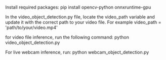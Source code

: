 Install required packages:
    pip install opencv-python onnxruntime-gpu

In the video_object_detection.py file, locate the video_path variable and update it with 
the correct path to your video file. For example
    video_path = 'path/to/your/video.mp4'

for video file inference, run the following command:
   python video_object_detection.py

For live webcam inference, run:
    python webcam_object_detection.py
